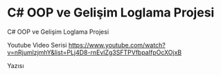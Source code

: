 # C# OOP ve Gelişim Loglama Projesi
C# OOP ve Gelişim Loglama Projesi

Youtube Video Serisi
https://www.youtube.com/watch?v=nRjumlzjmhY&list=PLj4D8-rnEvlZg3SFTPVfbpaIfpOcXOjxB

Yazısı

